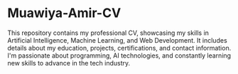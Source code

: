 # Muawiya-Amir-CV
This repository contains my professional CV, showcasing my skills in Artificial Intelligence, Machine Learning, and Web Development. It includes details about my education, projects, certifications, and contact information. I'm passionate about programming, AI technologies, and constantly learning new skills to advance in the tech industry.
